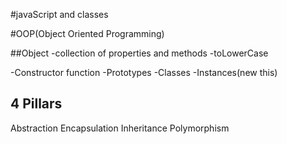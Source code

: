 #javaScript and classes

#OOP(Object Oriented Programming)

##Object 
-collection of properties and methods 
-toLowerCase

-Constructor function
-Prototypes
-Classes
-Instances(new this)


## 4 Pillars
Abstraction
Encapsulation
Inheritance
Polymorphism